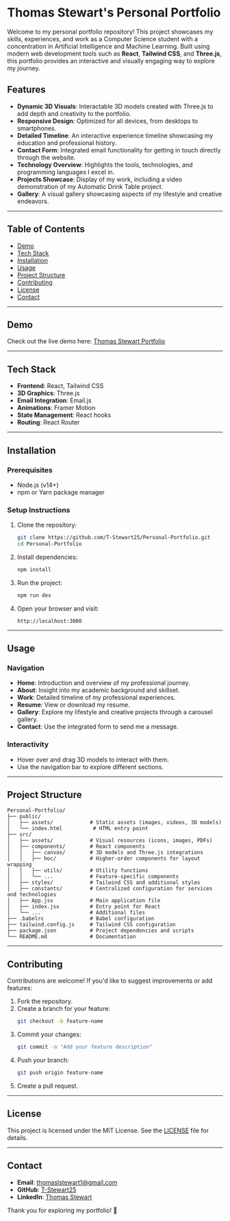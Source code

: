# **Thomas Stewart's Personal Portfolio**

Welcome to my personal portfolio repository! This project showcases my skills, experiences, and work as a Computer Science student with a concentration in Artificial Intelligence and Machine Learning. Built using modern web development tools such as **React**, **Tailwind CSS**, and **Three.js**, this portfolio provides an interactive and visually engaging way to explore my journey.

## **Features**

- **Dynamic 3D Visuals**: Interactable 3D models created with Three.js to add depth and creativity to the portfolio.
- **Responsive Design**: Optimized for all devices, from desktops to smartphones.
- **Detailed Timeline**: An interactive experience timeline showcasing my education and professional history.
- **Contact Form**: Integrated email functionality for getting in touch directly through the website.
- **Technology Overview**: Highlights the tools, technologies, and programming languages I excel in.
- **Projects Showcase**: Display of my work, including a video demonstration of my Automatic Drink Table project.
- **Gallery**: A visual gallery showcasing aspects of my lifestyle and creative endeavors.

---

## **Table of Contents**

- [Demo](#demo)
- [Tech Stack](#tech-stack)
- [Installation](#installation)
- [Usage](#usage)
- [Project Structure](#project-structure)
- [Contributing](#contributing)
- [License](#license)
- [Contact](#contact)

---

## **Demo**

Check out the live demo here: [Thomas Stewart Portfolio](https://thomasstewartpersonal.com)

---

## **Tech Stack**

- **Frontend**: React, Tailwind CSS
- **3D Graphics**: Three.js
- **Email Integration**: Email.js
- **Animations**: Framer Motion
- **State Management**: React hooks
- **Routing**: React Router

---

## **Installation**

### **Prerequisites**

- Node.js (v14+)
- npm or Yarn package manager

### **Setup Instructions**

1. Clone the repository:
   ```bash
   git clone https://github.com/T-Stewart25/Personal-Portfolio.git
   cd Personal-Portfolio
   ```

2. Install dependencies:
   ```bash
   npm install
   ```

3. Run the project:
   ```bash
   npm run dev
   ```

4. Open your browser and visit:
   ```
   http://localhost:3000
   ```

---

## **Usage**

### **Navigation**

- **Home**: Introduction and overview of my professional journey.
- **About**: Insight into my academic background and skillset.
- **Work**: Detailed timeline of my professional experiences.
- **Resume**: View or download my resume.
- **Gallery**: Explore my lifestyle and creative projects through a carousel gallery.
- **Contact**: Use the integrated form to send me a message.

### **Interactivity**

- Hover over and drag 3D models to interact with them.
- Use the navigation bar to explore different sections.

---

## **Project Structure**

```
Personal-Portfolio/
├── public/
│   ├── assets/            # Static assets (images, videos, 3D models)
│   └── index.html          # HTML entry point
├── src/
│   ├── assets/            # Visual resources (icons, images, PDFs)
│   ├── components/        # React components
│   │   ├── canvas/        # 3D models and Three.js integrations
│   │   ├── hoc/           # Higher-order components for layout wrapping
│   │   ├── utils/         # Utility functions
│   │   └── ...            # Feature-specific components
│   ├── styles/            # Tailwind CSS and additional styles
│   ├── constants/         # Centralized configuration for services and technologies
│   ├── App.jsx            # Main application file
│   ├── index.jsx          # Entry point for React
│   └── ...                # Additional files
├── .babelrc               # Babel configuration
├── tailwind.config.js     # Tailwind CSS configuration
├── package.json           # Project dependencies and scripts
└── README.md              # Documentation
```

---

## **Contributing**

Contributions are welcome! If you'd like to suggest improvements or add features:

1. Fork the repository.
2. Create a branch for your feature:
   ```bash
   git checkout -b feature-name
   ```
3. Commit your changes:
   ```bash
   git commit -m "Add your feature description"
   ```
4. Push your branch:
   ```bash
   git push origin feature-name
   ```
5. Create a pull request.

---

## **License**

This project is licensed under the MIT License. See the [LICENSE](LICENSE) file for details.

---

## **Contact**

- **Email**: thomaslstewart1@gmail.com
- **GitHub**: [T-Stewart25](https://github.com/T-Stewart25)
- **LinkedIn**: [Thomas Stewart](https://www.linkedin.com/in/thomas-stewart-785139250/)

Thank you for exploring my portfolio! 🌟
